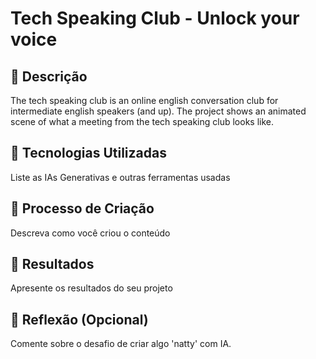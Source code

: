 # Tech Speaking Club - Unlock your voice

## 📒 Descrição
The tech speaking club is an online english conversation club for intermediate english speakers (and up). The project shows an animated scene of what a meeting from the tech speaking club looks like.

## 🤖 Tecnologias Utilizadas
Liste as IAs Generativas e outras ferramentas usadas

## 🧐 Processo de Criação
Descreva como você criou o conteúdo

## 🚀 Resultados
Apresente os resultados do seu projeto

## 💭 Reflexão (Opcional)
Comente sobre o desafio de criar algo 'natty' com IA.
